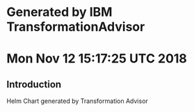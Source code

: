 # Generated by IBM TransformationAdvisor
# Mon Nov 12 15:17:25 UTC 2018
## Introduction

Helm Chart generated by Transformation Advisor
